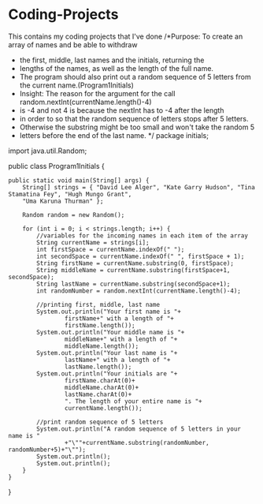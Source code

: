 # Coding-Projects
This contains my coding projects that I've done
/*Purpose: To create an array of names and be able to withdraw 
 * the first, middle, last names and the initials, returning the 
 * lengths of the names, as well as the length of the full name. 
 * The program should also print out a random sequence of 5 letters from the current name.(Program1Initials)
 * Insight: The reason for the argument for the call random.nextInt(currentName.length()-4)
 * is -4 and not 4 is because the nextInt has to -4 after the length
 * in order to so that the random sequence of letters stops after 5 letters.
 * Otherwise the substring might be too small and won't take the random 5
 * letters before the end of the last name.
 */
package initials;

import java.util.Random;

public class Program1Initials {

	public static void main(String[] args) {
		String[] strings = { "David Lee Alger", "Kate Garry Hudson", "Tina Stamatina Fey", "Hugh Mungo Grant",
		"Uma Karuna Thurman" };
		
		Random random = new Random();
		
		for (int i = 0; i < strings.length; i++) {
			//variables for the incoming names in each item of the array
			String currentName = strings[i];
			int firstSpace = currentName.indexOf(" ");
			int secondSpace = currentName.indexOf(" ", firstSpace + 1);
			String firstName = currentName.substring(0, firstSpace);
			String middleName = currentName.substring(firstSpace+1, secondSpace);
			String lastName = currentName.substring(secondSpace+1);
			int randomNumber = random.nextInt(currentName.length()-4);
			
			//printing first, middle, last name
			System.out.println("Your first name is "+
					firstName+" with a length of "+
					firstName.length());
			System.out.println("Your middle name is "+
					middleName+" with a length of "+
					middleName.length());
			System.out.println("Your last name is "+
					lastName+" with a length of "+
					lastName.length());
			System.out.println("Your initials are "+
					firstName.charAt(0)+
					middleName.charAt(0)+
					lastName.charAt(0)+
					". The length of your entire name is "+
					currentName.length());
			
			//print random sequence of 5 letters
			System.out.println("A random sequence of 5 letters in your name is "
					+"\""+currentName.substring(randomNumber, randomNumber+5)+"\"");
			System.out.println();
			System.out.println();
		}
	}
}
